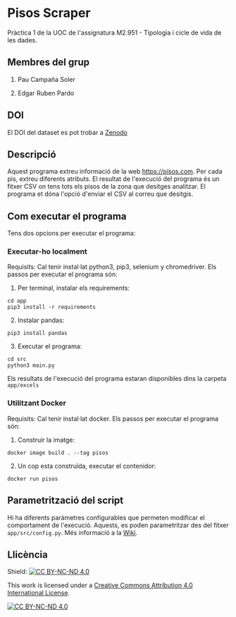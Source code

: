 # Pisos Scraper
Pràctica 1 de la UOC de l'assignatura M2.951 - Tipologia i cicle de vida de les dades.

## Membres del grup
1. Pau Campaña Soler

2. Edgar Ruben Pardo

## DOI

El DOI del dataset es pot trobar a [Zenodo](https://doi.org/10.5281/zenodo.3747580)

## Descripció
Aquest programa extreu informació de la web https://pisos.com. Per cada pis, extreu diferents atributs. El resultat de l'execució del programa és un fitxer CSV on tens tots els pisos de la zona que desitges analitzar. El programa et dóna l'opció d'enviar el CSV al correu que desitgis.

## Com executar el programa
Tens dos opcions per executar el programa: 
### Executar-ho localment
Requisits: Cal tenir instal·lat python3, pip3, selenium y chromedriver.
Els passos per executar el programa són:
1. Per terminal, instalar els requirements: 
```
cd app
pip3 install -r requirements
```
2. Instalar pandas:
```
pip3 install pandas
```
3. Executar el programa:
```
cd src
python3 main.py
```

Els resultats de l'execució del programa estaran disponibles dins la carpeta `app/excels`

### Utilitzant Docker
Requisits: Cal tenir instal·lat docker.
Els passos per executar el programa són:
1. Construir la imatge:
```
docker image build . --tag pisos
```
2. Un cop esta construïda, executar el contenidor:
```
docker run pisos
```

## Parametrització del script

Hi ha diferents paràmetres  configurables que permeten modificar el comportament de l'execució. Aquests, es poden parametritzar des del fitxer `app/src/config.py`. Més informació a la [Wiki](https://github.com/paucampana/pisosScrapper/wiki).

## Llicència

Shield: [![CC BY-NC-ND 4.0][cc-by-shield]][cc-by]

This work is licensed under a [Creative Commons Attribution 4.0 International
License][cc-by].

[![CC BY-NC-ND 4.0][cc-by-image]][cc-by]

[cc-by]: https://creativecommons.org/licenses/by-nc-nd/4.0/
[cc-by-image]: https://licensebuttons.net/l/by-nc-nd/4.0/88x31.png
[cc-by-shield]: https://img.shields.io/badge/License-CC%20BY--NC--ND%204.0-black
